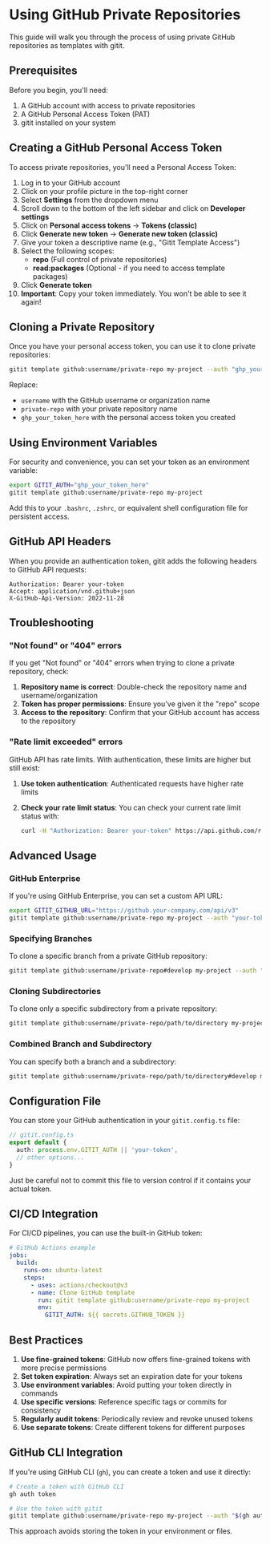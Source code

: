 # Using GitHub Private Repositories

This guide will walk you through the process of using private GitHub repositories as templates with gitit.

## Prerequisites

Before you begin, you'll need:

1. A GitHub account with access to private repositories
2. A GitHub Personal Access Token (PAT)
3. gitit installed on your system

## Creating a GitHub Personal Access Token

To access private repositories, you'll need a Personal Access Token:

1. Log in to your GitHub account
2. Click on your profile picture in the top-right corner
3. Select **Settings** from the dropdown menu
4. Scroll down to the bottom of the left sidebar and click on **Developer settings**
5. Click on **Personal access tokens** → **Tokens (classic)**
6. Click **Generate new token** → **Generate new token (classic)**
7. Give your token a descriptive name (e.g., "Gitit Template Access")
8. Select the following scopes:
   - **repo** (Full control of private repositories)
   - **read:packages** (Optional - if you need to access template packages)
9. Click **Generate token**
10. **Important**: Copy your token immediately. You won't be able to see it again!

## Cloning a Private Repository

Once you have your personal access token, you can use it to clone private repositories:

```bash
gitit template github:username/private-repo my-project --auth "ghp_your_token_here"
```

Replace:

- `username` with the GitHub username or organization name
- `private-repo` with your private repository name
- `ghp_your_token_here` with the personal access token you created

## Using Environment Variables

For security and convenience, you can set your token as an environment variable:

```bash
export GITIT_AUTH="ghp_your_token_here"
gitit template github:username/private-repo my-project
```

Add this to your `.bashrc`, `.zshrc`, or equivalent shell configuration file for persistent access.

## GitHub API Headers

When you provide an authentication token, gitit adds the following headers to GitHub API requests:

```
Authorization: Bearer your-token
Accept: application/vnd.github+json
X-GitHub-Api-Version: 2022-11-28
```

## Troubleshooting

### "Not found" or "404" errors

If you get "Not found" or "404" errors when trying to clone a private repository, check:

1. **Repository name is correct**: Double-check the repository name and username/organization
2. **Token has proper permissions**: Ensure you've given it the "repo" scope
3. **Access to the repository**: Confirm that your GitHub account has access to the repository

### "Rate limit exceeded" errors

GitHub API has rate limits. With authentication, these limits are higher but still exist:

1. **Use token authentication**: Authenticated requests have higher rate limits
2. **Check your rate limit status**: You can check your current rate limit status with:

   ```bash
   curl -H "Authorization: Bearer your-token" https://api.github.com/rate_limit
   ```

## Advanced Usage

### GitHub Enterprise

If you're using GitHub Enterprise, you can set a custom API URL:

```bash
export GITIT_GITHUB_URL="https://github.your-company.com/api/v3"
gitit template github:username/private-repo my-project --auth "your-token"
```

### Specifying Branches

To clone a specific branch from a private GitHub repository:

```bash
gitit template github:username/private-repo#develop my-project --auth "your-token"
```

### Cloning Subdirectories

To clone only a specific subdirectory from a private repository:

```bash
gitit template github:username/private-repo/path/to/directory my-project --auth "your-token"
```

### Combined Branch and Subdirectory

You can specify both a branch and a subdirectory:

```bash
gitit template github:username/private-repo/path/to/directory#develop my-project --auth "your-token"
```

## Configuration File

You can store your GitHub authentication in your `gitit.config.ts` file:

```typescript
// gitit.config.ts
export default {
  auth: process.env.GITIT_AUTH || 'your-token',
  // other options...
}
```

Just be careful not to commit this file to version control if it contains your actual token.

## CI/CD Integration

For CI/CD pipelines, you can use the built-in GitHub token:

```yaml
# GitHub Actions example
jobs:
  build:
    runs-on: ubuntu-latest
    steps:
      - uses: actions/checkout@v3
      - name: Clone GitHub template
        run: gitit template github:username/private-repo my-project
        env:
          GITIT_AUTH: ${{ secrets.GITHUB_TOKEN }}
```

## Best Practices

1. **Use fine-grained tokens**: GitHub now offers fine-grained tokens with more precise permissions
2. **Set token expiration**: Always set an expiration date for your tokens
3. **Use environment variables**: Avoid putting your token directly in commands
4. **Use specific versions**: Reference specific tags or commits for consistency
5. **Regularly audit tokens**: Periodically review and revoke unused tokens
6. **Use separate tokens**: Create different tokens for different purposes

## GitHub CLI Integration

If you're using GitHub CLI (`gh`), you can create a token and use it directly:

```bash
# Create a token with GitHub CLI
gh auth token

# Use the token with gitit
gitit template github:username/private-repo my-project --auth "$(gh auth token)"
```

This approach avoids storing the token in your environment or files.
